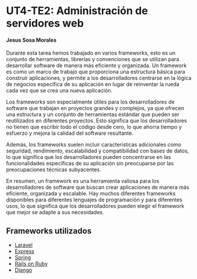 # UT4-TE2: Administración de servidores web
#### Jesus Sosa Morales

Durante esta tarea hemos trabajado en varios frameworks, esto es un conjunto de herramientas, librerías y convenciones que se utilizan para desarrollar software de manera más eficiente y organizada. Un framework es como un marco de trabajo que proporciona una estructura básica para construir aplicaciones, y permite a los desarrolladores centrarse en la lógica de negocios específica de su aplicación en lugar de reinventar la rueda cada vez que se crea una nueva aplicación.

Los frameworks son especialmente útiles para los desarrolladores de software que trabajan en proyectos grandes y complejos, ya que ofrecen una estructura y un conjunto de herramientas estándar que pueden ser reutilizados en diferentes proyectos. Esto significa que los desarrolladores no tienen que escribir todo el código desde cero, lo que ahorra tiempo y esfuerzo y mejora la calidad del software resultante.

Además, los frameworks suelen incluir características adicionales como seguridad, rendimiento, escalabilidad y compatibilidad con bases de datos, lo que significa que los desarrolladores pueden concentrarse en las funcionalidades específicas de su aplicación sin preocuparse por las preocupaciones técnicas subyacentes.

En resumen, un framework es una herramienta valiosa para los desarrolladores de software que buscan crear aplicaciones de manera más eficiente, organizada y escalable. Hay muchos diferentes frameworks disponibles para diferentes lenguajes de programación y para diferentes usos, lo que significa que los desarrolladores pueden elegir el framework que mejor se adapte a sus necesidades.




## Frameworks utilizados

- [Laravel](#Laravel.md)
- [Express](#)
- [Spring](#)
- [Rails on Ruby](#)
- [Django](#)
